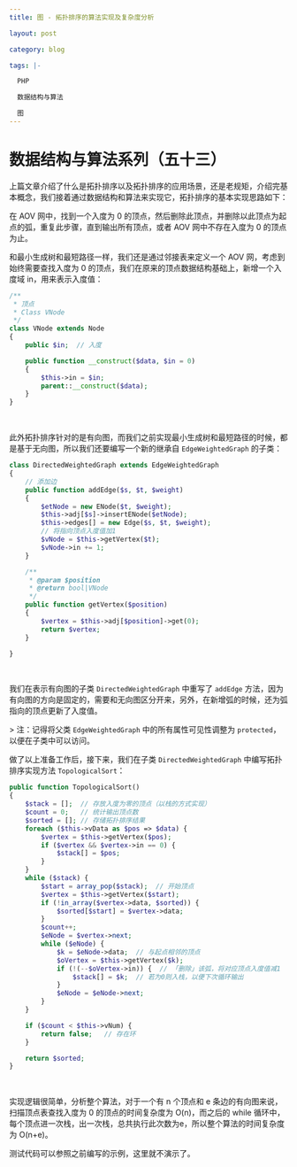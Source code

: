 ```yaml
---
title: 图 - 拓扑排序的算法实现及复杂度分析

layout: post

category: blog

tags: |-

  PHP

  数据结构与算法

  图
---
```




# 数据结构与算法系列（五十三）



上篇文章介绍了什么是拓扑排序以及拓扑排序的应用场景，还是老规矩，介绍完基本概念，我们接着通过数据结构和算法来实现它，拓扑排序的基本实现思路如下：

在 AOV 网中，找到一个入度为 0 的顶点，然后删除此顶点，并删除以此顶点为起点的弧，重复此步骤，直到输出所有顶点，或者 AOV 网中不存在入度为 0 的顶点为止。

和最小生成树和最短路径一样，我们还是通过邻接表来定义一个 AOV 网，考虑到始终需要查找入度为 0 的顶点，我们在原来的顶点数据结构基础上，新增一个入度域 in，用来表示入度值：

```php
/**
 * 顶点
 * Class VNode
 */
class VNode extends Node
{
    public $in;  // 入度

    public function __construct($data, $in = 0)
    {
        $this->in = $in;
        parent::__construct($data);
    }
}
```

​    

此外拓扑排序针对的是有向图，而我们之前实现最小生成树和最短路径的时候，都是基于无向图，所以我们还要编写一个新的继承自 `EdgeWeightedGraph` 的子类：

```php
class DirectedWeightedGraph extends EdgeWeightedGraph
{
    // 添加边
    public function addEdge($s, $t, $weight)
    {
        $etNode = new ENode($t, $weight);
        $this->adj[$s]->insertENode($etNode);
        $this->edges[] = new Edge($s, $t, $weight);
        // 将指向顶点入度值加1
        $vNode = $this->getVertex($t);
        $vNode->in += 1;
    }

    /**
     * @param $position
     * @return bool|VNode
     */
    public function getVertex($position)
    {
        $vertex = $this->adj[$position]->get(0);
        return $vertex;
    }

}
```

​    

我们在表示有向图的子类 `DirectedWeightedGraph` 中重写了 `addEdge` 方法，因为有向图的方向是固定的，需要和无向图区分开来，另外，在新增弧的时候，还为弧指向的顶点更新了入度值。

\> 注：记得将父类 `EdgeWeightedGraph` 中的所有属性可见性调整为 `protected`，以便在子类中可以访问。

做了以上准备工作后，接下来，我们在子类 `DirectedWeightedGraph` 中编写拓扑排序实现方法 `TopologicalSort`：

```php
public function TopologicalSort()
{
    $stack = [];  // 存放入度为零的顶点（以栈的方式实现）
    $count = 0;   // 统计输出顶点数
    $sorted = []; // 存储拓扑排序结果
    foreach ($this->vData as $pos => $data) {
        $vertex = $this->getVertex($pos);
        if ($vertex && $vertex->in == 0) {
            $stack[] = $pos;
        }
    }
    while ($stack) {
        $start = array_pop($stack);  // 开始顶点
        $vertex = $this->getVertex($start);
        if (!in_array($vertex->data, $sorted)) {
            $sorted[$start] = $vertex->data;
        }
        $count++;
        $eNode = $vertex->next;
        while ($eNode) {
            $k = $eNode->data;  // 与起点相邻的顶点
            $oVertex = $this->getVertex($k);
            if (!(--$oVertex->in)) {  // 「删除」该弧，将对应顶点入度值减1
                $stack[] = $k;  // 若为0则入栈，以便下次循环输出
            }
            $eNode = $eNode->next;
        }
    }

    if ($count < $this->vNum) {
        return false;   // 存在环
    }

    return $sorted;
}
```

​    

实现逻辑很简单，分析整个算法，对于一个有 n 个顶点和 e 条边的有向图来说，扫描顶点表查找入度为 0 的顶点的时间复杂度为 O(n)，而之后的 while 循环中，每个顶点进一次栈，出一次栈，总共执行此次数为e，所以整个算法的时间复杂度为 O(n+e)。

测试代码可以参照之前编写的示例，这里就不演示了。